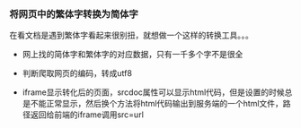 ### 将网页中的繁体字转换为简体字

在看文档是遇到繁体字看起来很别扭，就想做一个这样的转换工具。。。

* 网上找的简体字和繁体字的对应数据，只有一千多个字不是很全

* 判断爬取网页的编码，转成utf8

* iframe显示转化后的页面，srcdoc属性可以显示html代码，但是设置的时候总是不能正常显示，然后换个方法将html代码输出到服务端的一个html文件，路径返回给前端的iframe调用src=url